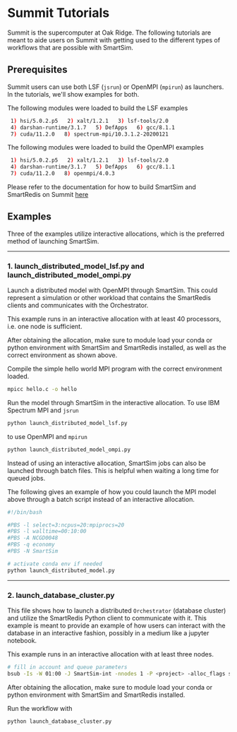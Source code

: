 
# Summit Tutorials

Summit is the supercomputer at Oak Ridge. The
following tutorials are meant to aide users on Summit with getting used to the
different types of workflows that are possible with SmartSim.


## Prerequisites

Summit users can use both LSF (`jsrun`) or OpenMPI (`mpirun`) as launchers. In the
tutorials, we'll show examples for both.

The following modules were loaded to build the LSF examples

```bash
 1) hsi/5.0.2.p5   2) xalt/1.2.1   3) lsf-tools/2.0
 4) darshan-runtime/3.1.7   5) DefApps   6) gcc/8.1.1
 7) cuda/11.2.0   8) spectrum-mpi/10.3.1.2-20200121
```

The following modules were loaded to build the OpenMPI examples

```bash
 1) hsi/5.0.2.p5   2) xalt/1.2.1   3) lsf-tools/2.0 
 4) darshan-runtime/3.1.7   5) DefApps   6) gcc/8.1.1
 7) cuda/11.2.0   8) openmpi/4.0.3
```

Please refer to the documentation for how to build SmartSim and SmartRedis on
Summit [here](https://www.craylabs.org/docs/installation.html)

## Examples

Three of the examples utilize interactive allocations, which is the preferred method of
launching SmartSim.


----------

### 1. launch_distributed_model_lsf.py and launch_distributed_model_ompi.py

Launch a distributed model with OpenMPI through SmartSim. This could represent
a simulation or other workload that contains the SmartRedis clients and communicates
with the Orchestrator.

This example runs in an interactive allocation with at least 40 processors, i.e. one node
is sufficient.

After obtaining the allocation, make sure to module load your conda or python environment
with SmartSim and SmartRedis installed, as well as the correct environment as shown above.

Compile the simple hello world MPI program with the correct environment loaded.

```bash
mpicc hello.c -o hello
```

Run the model through SmartSim in the interactive allocation. To use IBM Spectrum MPI
and `jsrun`

```bash
python launch_distributed_model_lsf.py
```

to use OpenMPI and `mpirun`

```bash
python launch_distributed_model_ompi.py
```

Instead of using an interactive allocation, SmartSim jobs can also be
launched through batch files. This is helpful when waiting a long time
for queued jobs.

The following gives an example of how you could launch the MPI
model above through a batch script instead of an interactive allocation.

```bash
#!/bin/bash

#PBS -l select=3:ncpus=20:mpiprocs=20
#PBS -l walltime=00:10:00
#PBS -A NCGD0048
#PBS -q economy
#PBS -N SmartSim

# activate conda env if needed
python launch_distributed_model.py
```
---------

### 2. launch_database_cluster.py

This file shows how to launch a distributed ``Orchestrator`` (database cluster) and
utilize the SmartRedis Python client to communicate with it. This example is meant
to provide an example of how users can interact with the database in an interactive
fashion, possibly in a medium like a jupyter notebook.

This example runs in an interactive allocation with at least three
nodes.

```bash
# fill in account and queue parameters
bsub -Is -W 01:00 -J SmartSim-int -nnodes 1 -P <project> -alloc_flags smt1 $SHELL
```
After obtaining the allocation, make sure to module load your conda or python environment
with SmartSim and SmartRedis installed.

Run the workflow with

```bash
python launch_database_cluster.py
```


